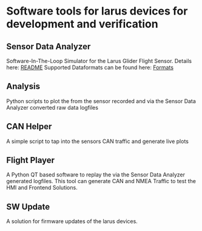# Software tools for larus devices for development and verification

## Sensor Data Analyzer
Software-In-The-Loop Simulator for the Larus Glider Flight Sensor. Details here: [README](sensor_data_analyzer/README.md)
Supported Dataformats can be found here: [Formats](analysis/dataformats.py)

## Analysis
Python scripts to plot the from the sensor recorded and via the Sensor Data Analyzer converted raw data logfiles

## CAN Helper
A simple script to tap into the sensors CAN traffic and generate live plots

## Flight Player
A Python QT based software to replay the via the Sensor Data Analyzer generated logfiles. This tool can generate CAN and NMEA Traffic to test the HMI and Frontend Solutions.

## SW Update
A solution for firmware updates of the larus devices. 
